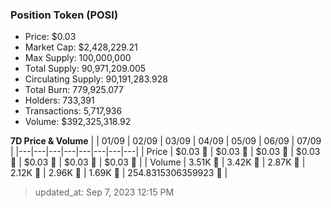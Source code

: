 
  ### Position Token (POSI)
  - Price: $0.03
  - Market Cap: $2,428,229.21
  - Max Supply: 100,000,000
  - Total Supply: 90,971,209.005
  - Circulating Supply: 90,191,283.928
  - Total Burn: 779,925.077
  - Holders: 733,391
  - Transactions: 5,717,936
  - Volume: $392,325,318.92

  **7D Price & Volume**
  | | 01&#x2F;09 | 02&#x2F;09 | 03&#x2F;09 | 04&#x2F;09 | 05&#x2F;09 | 06&#x2F;09 | 07&#x2F;09 |
  |---|---|---|---|---|---|---|---|
  | Price | $0.03 🔻 | $0.03 🔻 | $0.03 🚀 | $0.03 🚀 | $0.03 🚀 | $0.03 🔻 | $0.03 🔻 |
  | Volume | 3.51K 🔻 | 3.42K 🔻 | 2.87K 🔻 | 2.12K 🔻 | 2.96K 🚀 | 1.69K 🔻 | 254.8315306359923 🔻 |

  > updated_at: Sep 7, 2023 12:15 PM
